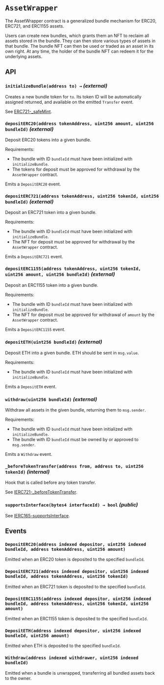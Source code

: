 # `AssetWrapper`

The AssetWrapper contract is a generalized bundle
mechanism for ERC20, ERC721, and ERC1155 assets.

Users can create new bundles, which grants them an NFT to
reclaim all assets stored in the bundle. They can then
store various types of assets in that bundle. The bundle NFT
can then be used or traded as an asset in its own right.
At any time, the holder of the bundle NFT can redeem it for the
underlying assets.

## API

### `initializeBundle(address to) →` _(external)_

Creates a new bundle token for `to`. Its token ID will be
automatically assigned returned, and available on the emitted `Transfer` event.

See [ERC721-\_safeMint](https://docs.openzeppelin.com/contracts/3.x/api/token/erc721#ERC721-_safeMint-address-uint256-).

### `depositERC20(address tokenAddress, uint256 amount, uint256 bundleId)` _(external)_

Deposit ERC20 tokens into a given bundle.

Requirements:

- The bundle with ID `bundleId` must have been initialized with `initializeBundle`.
- The tokens for deposit must be approved for withdrawal by the
  `AssetWrapper` contract.

Emits a `DepositERC20` event.

### `depositERC721(address tokenAddress, uint256 tokenId, uint256 bundleId)` _(external)_

Deposit an ERC721 token into a given bundle.

Requirements:

- The bundle with ID `bundleId` must have been initialized with `initializeBundle`.
- The NFT for deposit must be approved for withdrawal by the
  `AssetWrapper` contract.

Emits a `DepositERC721` event.

### `depositERC1155(address tokenAddress, uint256 tokenId, uint256 amount, uint256 bundleId)` _(external)_

Deposit an ERC1155 token into a given bundle.

Requirements:

- The bundle with ID `bundleId` must have been initialized with `initializeBundle`.
- The NFT for deposit must be approved for withdrawal of `amount` by the
  `AssetWrapper` contract.

Emits a `DepositERC1155` event.

### `depositETH(uint256 bundleId)` _(external)_

Deposit ETH into a given bundle. ETH should be sent in `msg.value`.

Requirements:

- The bundle with ID `bundleId` must have been initialized with `initializeBundle`.

Emits a `DepositETH` event.

### `withdraw(uint256 bundleId)` _(external)_

Withdraw all assets in the given bundle, returning them to `msg.sender`.

Requirements:

- The bundle with ID `bundleId` must have been initialized with `initializeBundle`.
- The bundle with ID `bundleId` must be owned by or approved to `msg.sender`.

Emits a `Withdraw` event.

### `_beforeTokenTransfer(address from, address to, uint256 tokenId)` _(internal)_

Hook that is called before any token transfer.

See [IERC721-\_beforeTokenTransfer](https://docs.openzeppelin.com/contracts/3.x/api/token/erc721#ERC721-_beforeTokenTransfer-address-address-uint256-).

### `supportsInterface(bytes4 interfaceId) → bool` _(public)_

See [IERC165-supportsInterface](https://docs.openzeppelin.com/contracts/3.x/api/introspection#IERC165-supportsInterface-bytes4-).

## Events

### `DepositERC20(address indexed depositor, uint256 indexed bundleId, address tokenAddress, uint256 amount)`

Emitted when an ERC20 token is deposited to the specified `bundleId`.

### `DepositERC721(address indexed depositor, uint256 indexed bundleId, address tokenAddress, uint256 tokenId)`

Emitted when an ERC721 token is deposited to the specified `bundleId`.

### `DepositERC1155(address indexed depositor, uint256 indexed bundleId, address tokenAddress, uint256 tokenId, uint256 amount)`

Emitted when an ERC1155 token is deposited to the specified `bundleId`.

### `DepositETH(address indexed depositor, uint256 indexed bundleId, uint256 amount)`

Emitted when ETH is deposited to the specified `bundleId`.

### `Withdraw(address indexed withdrawer, uint256 indexed bundleId)`

Emitted when a bundle is unwrapped, transferring all bundled assets back to the owner.
